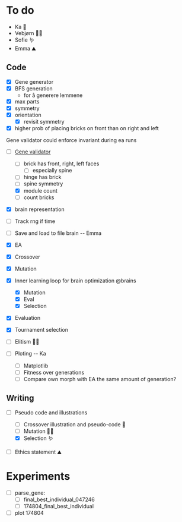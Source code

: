 # To do

- Ka 🌱
- Vebjørn 🐻‍❄️
- Sofie 🪱
- Emma ⛰️

## Code

- [x] Gene generator
 - [x] BFS generation
   - for å generere lemmene
 - [x] max parts 
 - [x] symmetry 
 - [x] orientation
   - [x] revisit symmetry
- [x] higher prob of placing bricks on front than on right and left

Gene validator could enforce invariant during ea runs

- [ ] [Gene validator](./gene_validator.py) 
  - [ ] brick has front, right, left faces
    - [ ] especially spine
  - [ ] hinge has brick
  - [ ] spine symmetry
  - [x] module count
  - [ ] count bricks

- [x] brain representation
- [ ] Track rng if time
- [ ] Save and load to file brain -- Emma

- [x] EA
 - [x] Crossover
 - [x] Mutation
 - [x] Inner learning loop for brain optimization @brains
   - [x] Mutation
   - [x] Eval
   - [x] Selection
 - [x] Evaluation
 - [x] Tournament selection
 - [ ] Elitism 🐻‍❄️

- [ ] Ploting -- Ka <!-- started class in EA.py -->
  - [ ] Matplotlib
  - [ ] Fitness over generations
  - [ ] Compare own morph with EA the same amount of generation?

## Writing

- [ ] Pseudo code and illustrations
  - [ ] Crossover illustration and pseudo-code 🌱
  - [ ] Mutation 🐻‍❄️
  - [x] Selection 🪱
- [ ] Ethics statement ⛰️


# Experiments

- [ ] parse_gene:
  - [ ] final_best_individual_047246
  - [ ] 174804_final_best_individual
- [ ] plot 174804
